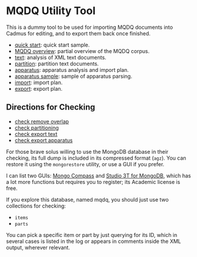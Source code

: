 # MQDQ Utility Tool

This is a dummy tool to be used for importing MQDQ documents into Cadmus for editing, and to export them back once finished.

- [quick start](quickstart.md): quick start sample.
- [MQDQ overview](mqdq-overview.md): partial overview of the MQDQ corpus.
- [text](text.md): analysis of XML text documents.
- [partition](partition.md): partition text documents.
- [apparatus](apparatus.md): apparatus analysis and import plan.
- [apparatus sample](apparatus-sample.md): sample of apparatus parsing.
- [import](import.md): import plan.
- [export](export.md): export plan.

## Directions for Checking

- [check remove overlap](ck-remove-overlaps.md)
- [check partitioning](ck-partition.md)
- [check export text](ck-export-text.md)
- [check export apparatus](ck-export-app.md)

For those brave solus willing to use the MongoDB database in their checking, its full dump is included in its compressed format (`agz`). You can restore it using the `mongorestore` utility, or use a GUI if you prefer.

I can list two GUIs: [Mongo Compass](https://www.mongodb.com/products/compass) and [Studio 3T for MongoDB](https://studio3t.com/), which has a lot more functions but requires you to register; its Academic license is free.

If you explore this database, named mqdq, you should just use two collections for checking:

- `items`
- `parts`

You can pick a specific item or part by just querying for its ID, which in several cases is listed in the log or appears in comments inside the XML output, wherever relevant.
